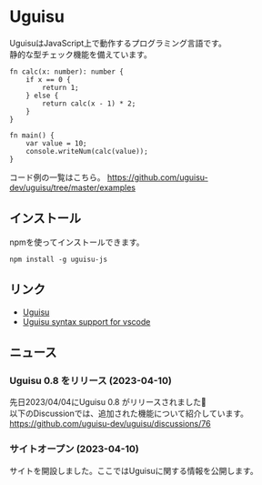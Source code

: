 # Uguisu
UguisuはJavaScript上で動作するプログラミング言語です。  
静的な型チェック機能を備えています。  

```text
fn calc(x: number): number {
    if x == 0 {
        return 1;
    } else {
        return calc(x - 1) * 2;
    }
}

fn main() {
    var value = 10;
    console.writeNum(calc(value));
}
```

コード例の一覧はこちら。
https://github.com/uguisu-dev/uguisu/tree/master/examples 

## インストール
npmを使ってインストールできます。
```
npm install -g uguisu-js
```

## リンク
- [Uguisu](https://github.com/uguisu-dev/uguisu)
- [Uguisu syntax support for vscode](https://github.com/uguisu-dev/vscode-uguisu)

## ニュース
### Uguisu 0.8 をリリース (2023-04-10)
先日2023/04/04にUguisu 0.8 がリリースされました:rocket:  
以下のDiscussionでは、追加された機能について紹介しています。  
https://github.com/uguisu-dev/uguisu/discussions/76

### サイトオープン (2023-04-10)
サイトを開設しました。ここではUguisuに関する情報を公開します。

